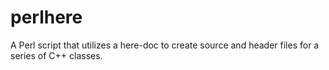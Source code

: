 perlhere
========

A Perl script that utilizes a here-doc to create source and header files for a series of C++ classes.

